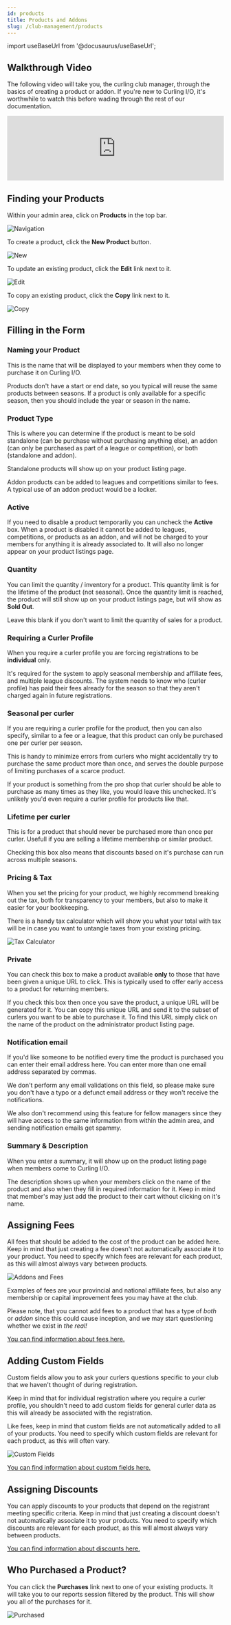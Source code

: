 ```yaml
---
id: products
title: Products and Addons
slug: /club-management/products
---
```

import useBaseUrl from '@docusaurus/useBaseUrl';

## Walkthrough Video

The following video will take you, the curling club manager, through the basics of creating a product or addon.
If you're new to Curling I/O, it's worthwhile to watch this before wading through the rest of our documentation.

<div className="text--center videoWrapper">
  <iframe width="100%" src="https://www.youtube.com/embed/Y5VX4pQCot4" frameBorder="0" allow="accelerometer; autoplay; clipboard-write; encrypted-media; gyroscope; picture-in-picture" allowFullScreen></iframe>
</div>


## Finding your Products

Within your admin area, click on **Products** in the top bar.

![Navigation](/img/docs/club-management/products/navigation.png)

To create a product, click the **New Product** button.

![New](/img/docs/club-management/products/new.png)

To update an existing product, click the **Edit** link next to it.

![Edit](/img/docs/club-management/shared/edit.png)

To copy an existing product, click the **Copy** link next to it.

![Copy](/img/docs/club-management/shared/copy.png)


## Filling in the Form


### Naming your Product

This is the name that will be displayed to your members when they come to purchase it on Curling I/O.

Products don't have a start or end date, so you typical will reuse the same products between seasons.
If a product is only available for a specific season, then you should include the year or season in the name.


### Product Type

This is where you can determine if the product is meant to be sold standalone (can be purchase without purchasing anything else), an addon (can only be purchased as part of a league or competition), or both (standalone and addon).

Standalone products will show up on your product listing page.

Addon products can be added to leagues and competitions similar to fees. A typical use of an addon product would be a locker.


### Active

If you need to disable a product temporarily you can uncheck the **Active** box.
When a product is disabled it cannot be added to leagues, competitions, or products as an addon, and will not be charged to your members for anything it is already associated to.
It will also no longer appear on your product listings page.


### Quantity

You can limit the quantity / inventory for a product.
This quantity limit is for the lifetime of the product (not seasonal).
Once the quantity limit is reached, the product will still show up on your product listings page, but will show as **Sold Out**.

Leave this blank if you don't want to limit the quantity of sales for a product.


### Requiring a Curler Profile

When you require a curler profile you are forcing registrations to be **individual** only.

It's required for the system to apply seasonal membership and affiliate fees, and multiple league discounts.
The system needs to know who (curler profile) has paid their fees already for the season so that they aren't charged again in future registrations.


### Seasonal per curler

If you are requiring a curler profile for the product, then you can also specify, similar to a fee or a league, that this product can only be purchased one per curler per season.

This is handy to minimize errors from curlers who might accidentally try to purchase the same product more than once, and serves the double purpose of limiting purchases of a scarce product.

If your product is something from the pro shop that curler should be able to purchase as many times as they like, you would leave this unchecked.
It's unlikely you'd even require a curler profile for products like that.


### Lifetime per curler

This is for a product that should never be purchased more than once per curler. Usefull if you are selling a lifetime membership or similar product.

Checking this box also means that discounts based on it's purchase can run across multiple seasons.


### Pricing & Tax

When you set the pricing for your product, we highly recommend breaking out the tax, both for transparency to your members, but also to make it easier for your bookkeeping.

There is a handy tax calculator which will show you what your total with tax will be in case you want to untangle taxes from your existing pricing.

![Tax Calculator](/img/docs/club-management/shared/tax-calculator.png)


### Private

You can check this box to make a product available **only** to those that have been given a unique URL to click.
This is typically used to offer early access to a product for returning members.

If you check this box then once you save the product, a unique URL will be generated for it.
You can copy this unique URL and send it to the subset of curlers you want to be able to purchase it.
To find this URL simply click on the name of the product on the administrator product listing page.


### Notification email

If you'd like someone to be notified every time the product is purchased you can enter their email address here.
You can enter more than one email address separated by commas.

We don't perform any email validations on this field, so please make sure you don't have a typo or a defunct email address or they won't receive the notifications.

We also don't recommend using this feature for fellow managers since they will have access to the same information from within the admin area, and sending notification emails get spammy.


### Summary & Description

When you enter a summary, it will show up on the product listing page when members come to Curling I/O.

The description shows up when your members click on the name of the product and also when they fill in required information for it.
Keep in mind that member's may just add the product to their cart without clicking on it's name.


## Assigning Fees

All fees that should be added to the cost of the product can be added here.
Keep in mind that just creating a fee doesn't not automatically associate it to your product.
You need to specify which fees are relevant for each product, as this will almost always vary between products.

![Addons and Fees](/img/docs/club-management/shared/addons-and-fees.png)

Examples of fees are your provincial and national affiliate fees, but also any membership or capital improvement fees you may have at the club.

Please note, that you cannot add fees to a product that has a type of *both* or *addon* since this could cause inception, and we may start questioning whether we exist in _the real!_

[You can find information about fees here.](/docs/club-management/fees)


## Adding Custom Fields

Custom fields allow you to ask your curlers questions specific to your club that we haven't thought of during registration.

Keep in mind that for individual registration where you require a curler profile, you shouldn't need to add custom fields for general curler data as this will already be associated with the registration.

Like fees, keep in mind that custom fields are not automatically added to all of your products.
You need to specify which custom fields are relevant for each product, as this will often vary.

![Custom Fields](/img/docs/club-management/shared/custom-fields.png)

[You can find information about custom fields here.](/docs/club-management/custom-fields)


## Assigning Discounts

You can apply discounts to your products that depend on the registrant meeting specific criteria.
Keep in mind that just creating a discount doesn't not automatically associate it to your products.
You need to specify which discounts are relevant for each product, as this will almost always vary between products.

[You can find information about discounts here.](/docs/club-management/discounts)


## Who Purchased a Product?

You can click the **Purchases** link next to one of your existing products. It will take you to our reports session filtered by the product.
This will show you all of the purchases for it.

![Purchased](/img/docs/club-management/shared/purchased.png)

